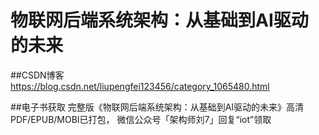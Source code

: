 # 物联网后端系统架构：从基础到AI驱动的未来

##CSDN博客
https://blog.csdn.net/liupengfei123456/category_1065480.html

##电子书获取
完整版《物联网后端系统架构：从基础到AI驱动的未来》高清 PDF/EPUB/MOBI已打包，
微信公众号「架构师刘7」回复“iot”领取
